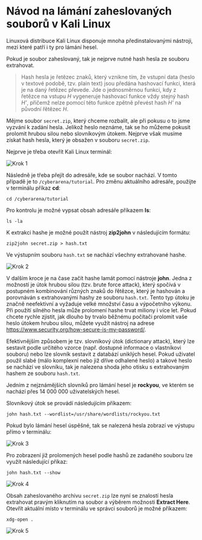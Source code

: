 # Návod na lámání zaheslovaných souborů v Kali Linux

Linuxová distribuce Kali Linux disponuje mnoha předinstalovanými nástroji, mezi které patří i ty pro lámání hesel.

Pokud je soubor zaheslovaný, tak je nejprve nutné hash hesla ze souboru extrahovat.

> Hash hesla je řetězec znaků, který vznikne tím, že vstupní data (heslo v textové podobě, tzv. plain text) jsou předána hashovací funkci, která je na daný řetězec převede. Jde o jednosměrnou funkci, kdy z řetězce na vstupu *H* vygeneruje hashovací funkce vždy stejný hash *H'*, přičemž nelze pomocí této funkce zpětně převést hash *H'* na původní řětězec *H*.

Mějme soubor ```secret.zip```, který chceme rozbalit, ale při pokusu o to jsme vyzvání k zadání hesla.
Jelikož heslo neznáme, tak se ho můžeme pokusit prolomit hrubou silou nebo slovníkovým útokem.
Nejprve však musíme získat hash hesla, který je obsažen v souboru ```secret.zip```. 

Nejprve je třeba otevřít Kali Linux terminál:

![Krok 1](https://cyberarena.utko.feec.vutbr.cz/img/tutorial/step1.png)

Následně je třeba přejít do adresáře, kde se soubor nachází. V tomto případě je to ``/cyberarena/tutorial``. Pro změnu aktuálního adresáře, použijte v terminálu příkaz **cd**:
```
cd /cyberarena/tutorial
```
Pro kontrolu je možné vypsat obsah adresáře příkazem **ls**:
```
ls -la
```

K extrakci hashe je možné použít nástroj **zip2john** v následujícím formátu:
```
zip2john secret.zip > hash.txt
```

Ve výstupním souboru ```hash.txt``` se nachází všechny extrahované hashe.

![Krok 2](https://cyberarena.utko.feec.vutbr.cz/img/tutorial/step2.png)

V dalším kroce je na čase začít hashe lamát pomocí nástroje **john**. 
Jedna z možností je útok hrubou silou (tzv. brute force attack), který spočívá v postupném kombinování různých znaků do řětězce, který je hashován a porovnáván s extrahovanými hashy ze souboru ```hash.txt```.
Tento typ útoku je značně neefektivní a vyžaduje velké množství času a výpočetního výkonu.
Při použití silného hesla může prolomení hashe trvat miliony i více let. Pokud chcete rychle zjistit, jak dlouho by trvalo běžnému počítači prolomit vaše heslo útokem hrubou silou, můžete využít nástroj na adrese https://www.security.org/how-secure-is-my-password/. 

Efektivnějším způsobem je tzv. slovníkový útok (dictionary attack), který lze sestavit podle určitého vzorce (např. dostupné informace o vlastníkovi souboru) nebo lze slovník sestavit z databází uniklých hesel.
Pokud uživatel použil slabé (málo komplexní nebo již dříve odhalené heslo) a takové heslo se nachází ve slovníku, tak je nalezena shoda jeho otisku s extrahovaným hashem ze souboru ```hash.txt```.

Jedním z nejznámějších slovníků pro lámání hesel je **rockyou**, ve kterém se nachází přes 14 000 000 uživatelských hesel.

Slovníkový útok se provádí následujícím příkazem:
```
john hash.txt --wordlist=/usr/share/wordlists/rockyou.txt
```

Pokud bylo lámání hesel úspěšné, tak se nalezená hesla zobrazí ve výstupu přímo v terminálu:

![Krok 3](https://cyberarena.utko.feec.vutbr.cz/img/tutorial/step3.png)

Pro zobrazení již prolomených hesel podle hashů ze zadaného souboru lze využít následující příkaz: 
```
john hash.txt --show
```

![Krok 4](https://cyberarena.utko.feec.vutbr.cz/img/tutorial/step4.png)

Obsah zaheslovaného archivu ```secret.zip``` lze nyní se znalostí hesla extrahovat pravým kliknutím na soubor a výběrem možnosti **Extract Here**. Otevřít aktuální místo v terminálu ve správci souborů je možné příkazem:
```
xdg-open .
```

![Krok 5](https://cyberarena.utko.feec.vutbr.cz/img/tutorial/step5.png)
